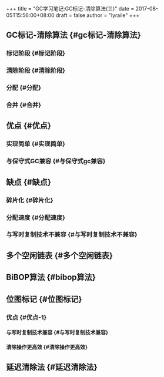 +++
title = "GC学习笔记:GC标记-清除算法(三)"
date = 2017-08-05T15:56:00+08:00
draft = false
author = "lyraile"
+++

## GC标记-清除算法 {#gc标记-清除算法}


### 标记阶段 {#标记阶段}


### 清除阶段 {#清除阶段}


### 分配 {#分配}


### 合并 {#合并}


## 优点 {#优点}


### 实现简单 {#实现简单}


### 与保守式GC兼容 {#与保守式gc兼容}


## 缺点 {#缺点}


### 碎片化 {#碎片化}


### 分配速度 {#分配速度}


### 与写时复制技术不兼容 {#与写时复制技术不兼容}


## 多个空闲链表 {#多个空闲链表}


## BiBOP算法 {#bibop算法}


## 位图标记 {#位图标记}


### 优点 {#优点-1}


#### 与写时复制技术兼容 {#与写时复制技术兼容}


#### 清除操作更高效 {#清除操作更高效}


## 延迟清除法 {#延迟清除法}